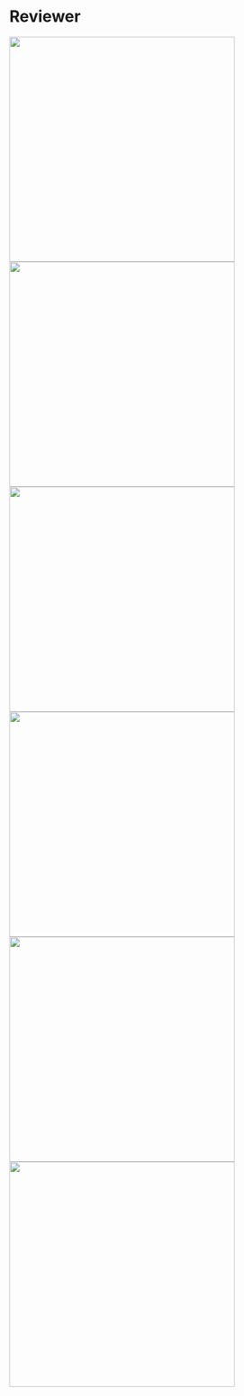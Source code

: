 # Reviewer


<img src="https://github.com/panther222128/Reviewer/assets/61342175/0011302e-db91-42cd-bfa5-34a53fa9f8b4"  width="400"/>

<img src="https://github.com/panther222128/Reviewer/assets/61342175/cc85697a-76d6-4d82-b6e9-45960fe98d70"  width="400"/>

<img src="https://github.com/panther222128/Reviewer/assets/61342175/e88d3865-2c86-40ff-9287-027bc8d830a9"  width="400"/>

<img src="https://github.com/panther222128/Reviewer/assets/61342175/37a0f13b-6db1-41ed-95a4-75d6e97070bd"  width="400"/>

<img src="https://github.com/panther222128/Reviewer/assets/61342175/adbab2fe-eece-478b-80ee-22758bab1f9e"  width="400"/>

<img src="https://github.com/panther222128/Reviewer/assets/61342175/b5fdac07-8213-4b83-bfbb-6e06163239d1"  width="400">

